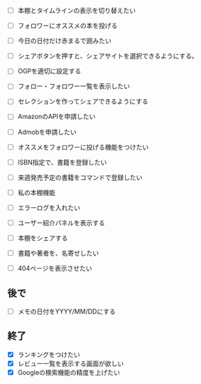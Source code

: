 - [ ] 本棚とタイムラインの表示を切り替えたい

- [ ] フォロワーにオススメの本を投げる

- [ ] 今日の日付だけ赤まるで囲みたい

- [ ] シェアボタンを押すと、シェアサイトを選択できるようにする。

- [ ] OGPを適切に設定する

- [ ] フォロー・フォロワー一覧を表示したい

- [ ] セレクションを作ってシェアできるようにする


- [ ] AmazonのAPIを申請したい
- [ ] Admobを申請したい
- [ ] オススメをフォロワーに投げる機能をつけたい

- [ ] ISBN指定で、書籍を登録したい

- [ ] 来週発売予定の書籍をコマンドで登録したい

- [ ] 私の本棚機能

- [ ] エラーログを入れたい

- [ ] ユーザー紹介パネルを表示する
- [ ] 本棚をシェアする

- [ ] 書籍や著者を、名寄せしたい

- [ ] 404ページを表示させたい


## 後で

- [ ] メモの日付をYYYY/MM/DDにする


## 終了

- [x] ランキングをつけたい
- [x] レビュー一覧を表示する画面が欲しい
- [x] Googleの検索機能の精度を上げたい
